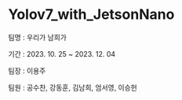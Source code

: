 # Yolov7_with_JetsonNano
팀명 : 우리가 남희가

기간 : 2023. 10. 25 ~ 2023. 12. 04

팀장 : 이용주

팀원 : 공수찬, 강동훈, 김남희, 엄서영, 이승헌
